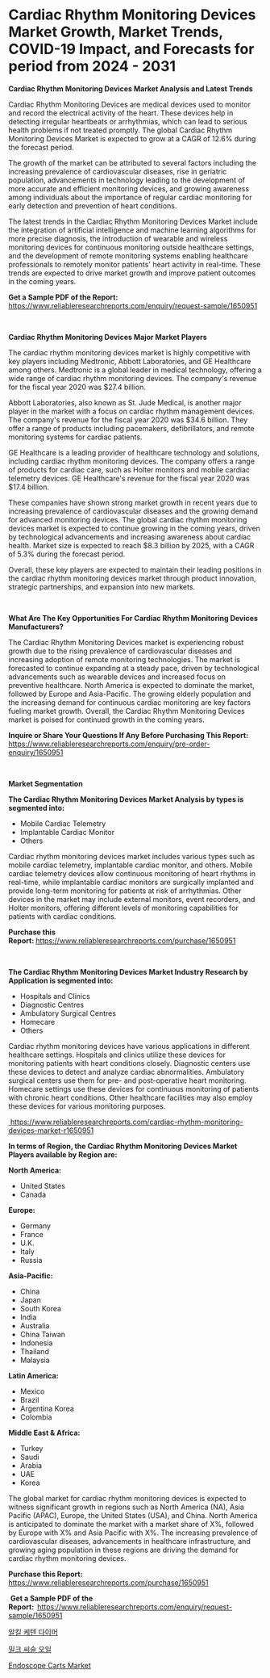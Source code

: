 <p><h1>Cardiac Rhythm Monitoring Devices Market Growth, Market Trends, COVID-19 Impact, and Forecasts for period from 2024 - 2031</h1></p><p><strong>Cardiac Rhythm Monitoring Devices Market Analysis and Latest Trends</strong></p>
<p><p>Cardiac Rhythm Monitoring Devices are medical devices used to monitor and record the electrical activity of the heart. These devices help in detecting irregular heartbeats or arrhythmias, which can lead to serious health problems if not treated promptly. The global Cardiac Rhythm Monitoring Devices Market is expected to grow at a CAGR of 12.6% during the forecast period.</p><p>The growth of the market can be attributed to several factors including the increasing prevalence of cardiovascular diseases, rise in geriatric population, advancements in technology leading to the development of more accurate and efficient monitoring devices, and growing awareness among individuals about the importance of regular cardiac monitoring for early detection and prevention of heart conditions.</p><p>The latest trends in the Cardiac Rhythm Monitoring Devices Market include the integration of artificial intelligence and machine learning algorithms for more precise diagnosis, the introduction of wearable and wireless monitoring devices for continuous monitoring outside healthcare settings, and the development of remote monitoring systems enabling healthcare professionals to remotely monitor patients' heart activity in real-time. These trends are expected to drive market growth and improve patient outcomes in the coming years.</p></p>
<p><strong>Get a Sample PDF of the Report:&nbsp;</strong> <a href="https://www.reliableresearchreports.com/enquiry/request-sample/1650951">https://www.reliableresearchreports.com/enquiry/request-sample/1650951</a></p>
<p>&nbsp;</p>
<p><strong>Cardiac Rhythm Monitoring Devices Major Market Players</strong></p>
<p><p>The cardiac rhythm monitoring devices market is highly competitive with key players including Medtronic, Abbott Laboratories, and GE Healthcare among others. Medtronic is a global leader in medical technology, offering a wide range of cardiac rhythm monitoring devices. The company's revenue for the fiscal year 2020 was $27.4 billion.</p><p>Abbott Laboratories, also known as St. Jude Medical, is another major player in the market with a focus on cardiac rhythm management devices. The company's revenue for the fiscal year 2020 was $34.6 billion. They offer a range of products including pacemakers, defibrillators, and remote monitoring systems for cardiac patients.</p><p>GE Healthcare is a leading provider of healthcare technology and solutions, including cardiac rhythm monitoring devices. The company offers a range of products for cardiac care, such as Holter monitors and mobile cardiac telemetry devices. GE Healthcare's revenue for the fiscal year 2020 was $17.4 billion.</p><p>These companies have shown strong market growth in recent years due to increasing prevalence of cardiovascular diseases and the growing demand for advanced monitoring devices. The global cardiac rhythm monitoring devices market is expected to continue growing in the coming years, driven by technological advancements and increasing awareness about cardiac health. Market size is expected to reach $8.3 billion by 2025, with a CAGR of 5.3% during the forecast period.</p><p>Overall, these key players are expected to maintain their leading positions in the cardiac rhythm monitoring devices market through product innovation, strategic partnerships, and expansion into new markets.</p></p>
<p>&nbsp;</p>
<p><strong>What Are The Key Opportunities For Cardiac Rhythm Monitoring Devices Manufacturers?</strong></p>
<p><p>The Cardiac Rhythm Monitoring Devices market is experiencing robust growth due to the rising prevalence of cardiovascular diseases and increasing adoption of remote monitoring technologies. The market is forecasted to continue expanding at a steady pace, driven by technological advancements such as wearable devices and increased focus on preventive healthcare. North America is expected to dominate the market, followed by Europe and Asia-Pacific. The growing elderly population and the increasing demand for continuous cardiac monitoring are key factors fueling market growth. Overall, the Cardiac Rhythm Monitoring Devices market is poised for continued growth in the coming years.</p></p>
<p><strong>Inquire or Share Your Questions If Any Before Purchasing This Report:</strong> <a href="https://www.reliableresearchreports.com/enquiry/pre-order-enquiry/1650951">https://www.reliableresearchreports.com/enquiry/pre-order-enquiry/1650951</a></p>
<p>&nbsp;</p>
<p><strong>Market Segmentation</strong></p>
<p><strong>The Cardiac Rhythm Monitoring Devices Market Analysis by types is segmented into:</strong></p>
<p><ul><li>Mobile Cardiac Telemetry</li><li>Implantable Cardiac Monitor</li><li>Others</li></ul></p>
<p><p>Cardiac rhythm monitoring devices market includes various types such as mobile cardiac telemetry, implantable cardiac monitor, and others. Mobile cardiac telemetry devices allow continuous monitoring of heart rhythms in real-time, while implantable cardiac monitors are surgically implanted and provide long-term monitoring for patients at risk of arrhythmias. Other devices in the market may include external monitors, event recorders, and Holter monitors, offering different levels of monitoring capabilities for patients with cardiac conditions.</p></p>
<p><strong>Purchase this Report:&nbsp;</strong><a href="https://www.reliableresearchreports.com/purchase/1650951">https://www.reliableresearchreports.com/purchase/1650951</a></p>
<p>&nbsp;</p>
<p><strong>The Cardiac Rhythm Monitoring Devices Market Industry Research by Application is segmented into:</strong></p>
<p><ul><li>Hospitals and Clinics</li><li>Diagnostic Centres</li><li>Ambulatory Surgical Centres</li><li>Homecare</li><li>Others</li></ul></p>
<p><p>Cardiac rhythm monitoring devices have various applications in different healthcare settings. Hospitals and clinics utilize these devices for monitoring patients with heart conditions closely. Diagnostic centers use these devices to detect and analyze cardiac abnormalities. Ambulatory surgical centers use them for pre- and post-operative heart monitoring. Homecare settings use these devices for continuous monitoring of patients with chronic heart conditions. Other healthcare facilities may also employ these devices for various monitoring purposes.</p></p>
<p><a href="https://www.reliableresearchreports.com/cardiac-rhythm-monitoring-devices-market-r1650951">&nbsp;https://www.reliableresearchreports.com/cardiac-rhythm-monitoring-devices-market-r1650951</a></p>
<p><strong>In terms of Region, the Cardiac Rhythm Monitoring Devices Market Players available by Region are:</strong></p>
<p>
    <p> <strong> North America: </strong>
        <ul>
            <li>United States</li>
            <li>Canada</li>
        </ul>
        </p> 
    <p> <strong> Europe: </strong>
        <ul>
            <li>Germany</li>
            <li>France</li>
            <li>U.K.</li>
            <li>Italy</li>
            <li>Russia</li>
        </ul>
        </p> 
    <p> <strong> Asia-Pacific: </strong>
        <ul>
            <li>China</li>
            <li>Japan</li>
            <li>South Korea</li>
            <li>India</li>
            <li>Australia</li>
            <li>China Taiwan</li>
            <li>Indonesia</li>
            <li>Thailand</li>
            <li>Malaysia</li>
        </ul>
        </p> 
    <p> <strong> Latin America: </strong>
        <ul>
            <li>Mexico</li>
            <li>Brazil</li>
            <li>Argentina Korea</li>
            <li>Colombia</li>
        </ul>
        </p> 
    <p> <strong> Middle East & Africa: </strong>
        <ul>
            <li>Turkey</li>
            <li>Saudi</li>
            <li>Arabia</li>
            <li>UAE</li>
            <li>Korea</li>
        </ul>
    </p>
    </p>
<p><p>The global market for cardiac rhythm monitoring devices is expected to witness significant growth in regions such as North America (NA), Asia Pacific (APAC), Europe, the United States (USA), and China. North America is anticipated to dominate the market with a market share of X%, followed by Europe with X% and Asia Pacific with X%. The increasing prevalence of cardiovascular diseases, advancements in healthcare infrastructure, and growing aging population in these regions are driving the demand for cardiac rhythm monitoring devices.</p></p>
<p><strong>Purchase this Report: </strong><a href="https://www.reliableresearchreports.com/purchase/1650951">https://www.reliableresearchreports.com/purchase/1650951</a></p>
<p>&nbsp;<strong>Get a Sample PDF of the Report:&nbsp;&nbsp;</strong><a href="https://www.reliableresearchreports.com/enquiry/request-sample/1650951">https://www.reliableresearchreports.com/enquiry/request-sample/1650951</a></p>
<p><strong></strong></p>
<p><p><a href="https://medium.com/@monserratemohr/%EC%95%8C%ED%82%AC-%EC%BC%80%ED%85%90-%EB%8B%A4%EC%9D%B4%EB%A8%B8-%EC%8B%9C%EC%9E%A5-%EA%B7%9C%EB%AA%A8-%EC%8B%9C%EC%9E%A5-%EC%A0%84%EB%A7%9D-%EB%B0%8F-%EC%8B%9C%EC%9E%A5-%EC%98%88%EC%B8%A1-2024%EB%85%84%EB%B6%80%ED%84%B0-2031%EB%85%84%EA%B9%8C%EC%A7%80-6f1330ffcd3b">알킬 케텐 다이머</a></p><p><a href="https://medium.com/@fly879567/%EC%82%AC%EC%9D%BC%EB%9E%B8%EB%A7%88%EC%94%A8%EA%B8%B0%EB%A6%84-%EC%8B%9C%EC%9E%A5-2031%EB%85%84%EA%B9%8C%EC%A7%80%EC%9D%98-%ED%8A%B8%EB%A0%8C%EB%93%9C-%EC%98%88%EC%B8%A1-%EB%B0%8F-%EA%B2%BD%EC%9F%81-%EB%B6%84%EC%84%9D-043b697ab6f5">밀크 씨슬 오일</a></p><p><a href="https://github.com/RichRobinson5/Market-Research-Report-List-4/blob/main/endoscope-carts-market.md">Endoscope Carts Market</a></p></p>